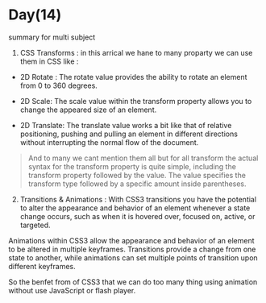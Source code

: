 # Day(14)
summary for multi subject 
1. CSS Transforms : in this arrical we hane to many proparty we can use them in CSS like :
*  2D Rotate : The rotate value provides the ability to rotate an element from 0 to 360 degrees. 

* 2D Scale: The scale value within the transform property allows you to change the appeared size of an element.

* 2D Translate: The translate value works a bit like that of relative positioning, pushing and pulling an element in different directions without interrupting the normal flow of the document. 

>And to many we cant mention them all but for all transform the actual syntax for the transform property is quite simple, including the transform property followed by the value. The value specifies the transform type followed by a specific amount inside parentheses.

2. Transitions & Animations : With CSS3 transitions you have the potential to alter the appearance and behavior of an element whenever a state change occurs, such as when it is hovered over, focused on, active, or targeted.

Animations within CSS3 allow the appearance and behavior of an element to be altered in multiple keyframes. Transitions provide a change from one state to another, while animations can set multiple points of transition upon different keyframes.
 
 So the benfet from  of CSS3 that we can do too many thing using animation without use JavaScript or flash player.
